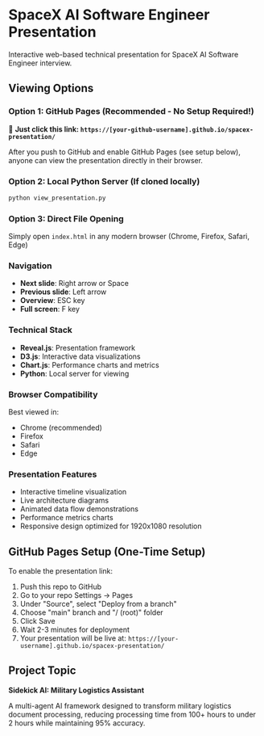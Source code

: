 # SpaceX AI Software Engineer Presentation

Interactive web-based technical presentation for SpaceX AI Software Engineer interview.

## Viewing Options

### Option 1: GitHub Pages (Recommended - No Setup Required!)
🔗 **Just click this link: `https://[your-github-username].github.io/spacex-presentation/`**

After you push to GitHub and enable GitHub Pages (see setup below), anyone can view the presentation directly in their browser.

### Option 2: Local Python Server (If cloned locally)
```bash
python view_presentation.py
```

### Option 3: Direct File Opening
Simply open `index.html` in any modern browser (Chrome, Firefox, Safari, Edge)

### Navigation

- **Next slide**: Right arrow or Space
- **Previous slide**: Left arrow
- **Overview**: ESC key
- **Full screen**: F key

### Technical Stack

- **Reveal.js**: Presentation framework
- **D3.js**: Interactive data visualizations
- **Chart.js**: Performance charts and metrics
- **Python**: Local server for viewing

### Browser Compatibility

Best viewed in:
- Chrome (recommended)
- Firefox
- Safari
- Edge

### Presentation Features

- Interactive timeline visualization
- Live architecture diagrams
- Animated data flow demonstrations
- Performance metrics charts
- Responsive design optimized for 1920x1080 resolution

## GitHub Pages Setup (One-Time Setup)

To enable the presentation link:

1. Push this repo to GitHub
2. Go to your repo Settings → Pages
3. Under "Source", select "Deploy from a branch"
4. Choose "main" branch and "/ (root)" folder
5. Click Save
6. Wait 2-3 minutes for deployment
7. Your presentation will be live at: `https://[your-username].github.io/spacex-presentation/`

## Project Topic

**Sidekick AI: Military Logistics Assistant**

A multi-agent AI framework designed to transform military logistics document processing, reducing processing time from 100+ hours to under 2 hours while maintaining 95% accuracy.
